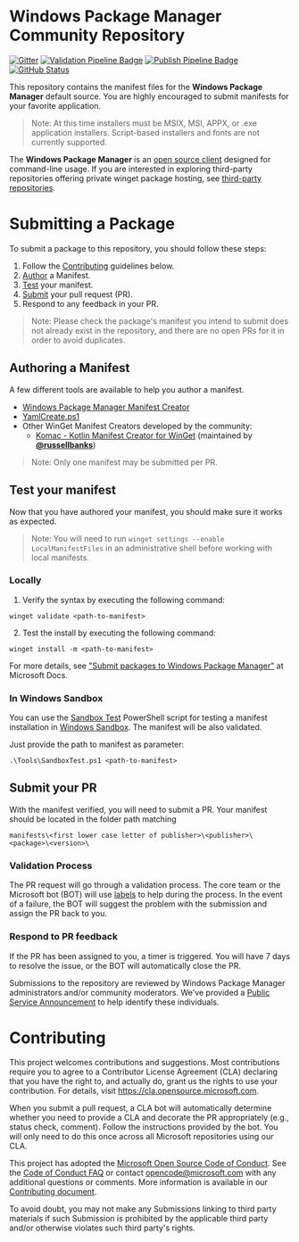 # Windows Package Manager Community Repository

[![Gitter](https://img.shields.io/gitter/room/Microsoft/winget-pkgs)](https://gitter.im/Microsoft/winget-pkgs)
[![Validation Pipeline Badge](https://img.shields.io/endpoint?url=https://winget-pme.azurefd.net/api/GetServiceComponentStatusBadge?component=ValidationPipeline 'Validation Pipeline Badge')](https://dev.azure.com/ms/winget-pkgs/_build?definitionId=337)
[![Publish Pipeline Badge](https://img.shields.io/endpoint?url=https://winget-pme.azurefd.net/api/GetServiceComponentStatusBadge?component=PublishPipeline 'Publish Pipeline Badge')](https://dev.azure.com/ms/winget-pkgs/_build?definitionId=338)
[![GitHub Status](https://img.shields.io/endpoint?url=https://api.bittu.eu.org/github-status-badge-endpoint)](https://www.githubstatus.com)

This repository contains the manifest files for the **Windows Package Manager** default source. You are highly encouraged to submit manifests for your favorite application.

> Note: At this time installers must be MSIX, MSI, APPX, or .exe application installers. Script-based installers and fonts are not currently supported.

The **Windows Package Manager** is an [open source client](https://github.com/microsoft/winget-cli) designed for command-line usage. If you are interested in exploring third-party repositories offering private winget package hosting, see [third-party repositories](THIRD_PARTY.md).

# Submitting a Package

To submit a package to this repository, you should follow these steps:

1. Follow the [Contributing](#Contributing) guidelines below.
2. [Author](AUTHORING_MANIFESTS.md) a Manifest.
3. [Test](#test-your-manifest) your manifest.
4. [Submit](#submit-your-pr) your pull request (PR).
5. Respond to any feedback in your PR.

> Note: Please check the package's manifest you intend to submit does not already exist in the repository, and there are no open PRs for it in order to avoid duplicates.

## Authoring a Manifest

A few different tools are available to help you author a manifest.

- [Windows Package Manager Manifest Creator](https://github.com/microsoft/winget-create)
- [YamlCreate.ps1](doc/tools/YamlCreate.md)
- Other WinGet Manifest Creators developed by the community:
  - [Komac - Kotlin Manifest Creator for WinGet](https://github.com/russellbanks/Komac) (maintained by [**@russellbanks**](https://github.com/russellbanks))

> Note: Only one manifest may be submitted per PR.

## Test your manifest

Now that you have authored your manifest, you should make sure it works as expected.

> Note: You will need to run `winget settings --enable LocalManifestFiles` in an administrative shell before working with local manifests.

### Locally

1. Verify the syntax by executing the following command:

```
winget validate <path-to-manifest>
```

2. Test the install by executing the following command:

```
winget install -m <path-to-manifest>
```

For more details, see ["Submit packages to Windows Package Manager"](https://docs.microsoft.com/windows/package-manager/package) at Microsoft Docs.

### In Windows Sandbox

You can use the [Sandbox Test](Tools/SandboxTest.ps1) PowerShell script for testing a manifest installation in [Windows Sandbox](https://docs.microsoft.com/windows/security/threat-protection/windows-sandbox/windows-sandbox-overview). The manifest will be also validated.

Just provide the path to manifest as parameter:

```
.\Tools\SandboxTest.ps1 <path-to-manifest>
```

## Submit your PR

With the manifest verified, you will need to submit a PR. Your manifest should be located in the folder path matching

```
manifests\<first lower case letter of publisher>\<publisher>\<package>\<version>\
```

### Validation Process

The PR request will go through a validation process. The core team or the Microsoft bot (BOT) will use [labels](https://docs.microsoft.com/windows/package-manager/package/winget-validation#pull-request-labels) to help during the process. In the event of a failure, the BOT will suggest the problem with the submission and assign the PR back to you.

### Respond to PR feedback

If the PR has been assigned to you, a timer is triggered. You will have 7 days to resolve the issue, or the BOT will automatically close the PR.

Submissions to the repository are reviewed by Windows Package Manager administrators and/or community moderators. We've provided a [Public Service Announcement](https://github.com/microsoft/winget-pkgs/issues/15674) to help identify these individuals.

# Contributing

This project welcomes contributions and suggestions. Most contributions require you to agree to a Contributor License Agreement (CLA) declaring that you have the right to, and actually do, grant us the rights to use your contribution. For details, visit https://cla.opensource.microsoft.com.

When you submit a pull request, a CLA bot will automatically determine whether you need to provide a CLA and decorate the PR appropriately (e.g., status check, comment). Follow the instructions provided by the bot. You will only need to do this once across all Microsoft repositories using our CLA.

This project has adopted the [Microsoft Open Source Code of Conduct](https://opensource.microsoft.com/codeofconduct/).
See the [Code of Conduct FAQ](https://opensource.microsoft.com/codeofconduct/faq/) or
contact [opencode@microsoft.com](mailto:opencode@microsoft.com) with any additional questions or comments. More information is available in our [Contributing document](CONTRIBUTING.md).

To avoid doubt, you may not make any Submissions linking to third party materials if such Submission is prohibited by the applicable third party and/or otherwise violates such third party's rights.
